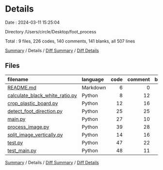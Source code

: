 # Details

Date : 2024-03-11 15:25:04

Directory /Users/circle/Desktop/foot_process

Total : 9 files,  226 codes, 140 comments, 141 blanks, all 507 lines

[Summary](results.md) / Details / [Diff Summary](diff.md) / [Diff Details](diff-details.md)

## Files
| filename | language | code | comment | blank | total |
| :--- | :--- | ---: | ---: | ---: | ---: |
| [README.md](/README.md) | Markdown | 6 | 0 | 2 | 8 |
| [calculate_black_white_ratio.py](/calculate_black_white_ratio.py) | Python | 8 | 12 | 7 | 27 |
| [crop_plastic_board.py](/crop_plastic_board.py) | Python | 12 | 16 | 12 | 40 |
| [detect_foot_direction.py](/detect_foot_direction.py) | Python | 25 | 25 | 20 | 70 |
| [main.py](/main.py) | Python | 27 | 10 | 11 | 48 |
| [process_image.py](/process_image.py) | Python | 39 | 28 | 26 | 93 |
| [split_image_vertically.py](/split_image_vertically.py) | Python | 14 | 16 | 12 | 42 |
| [test.py](/test.py) | Python | 47 | 22 | 26 | 95 |
| [test_main.py](/test_main.py) | Python | 48 | 11 | 25 | 84 |

[Summary](results.md) / Details / [Diff Summary](diff.md) / [Diff Details](diff-details.md)